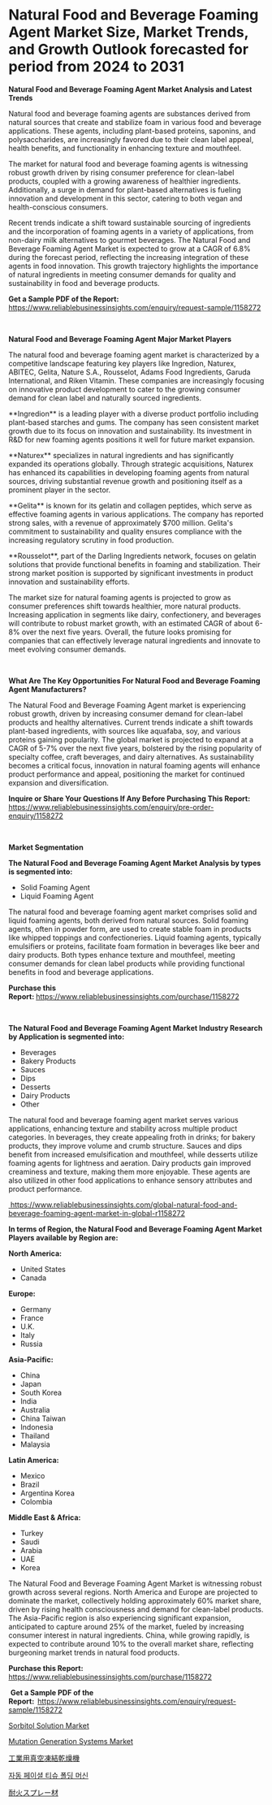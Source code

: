 <p><h1>Natural Food and Beverage Foaming Agent Market Size, Market Trends, and Growth Outlook forecasted for period from 2024 to 2031</h1></p><p><strong>Natural Food and Beverage Foaming Agent Market Analysis and Latest Trends</strong></p>
<p><p>Natural food and beverage foaming agents are substances derived from natural sources that create and stabilize foam in various food and beverage applications. These agents, including plant-based proteins, saponins, and polysaccharides, are increasingly favored due to their clean label appeal, health benefits, and functionality in enhancing texture and mouthfeel. </p><p>The market for natural food and beverage foaming agents is witnessing robust growth driven by rising consumer preference for clean-label products, coupled with a growing awareness of healthier ingredients. Additionally, a surge in demand for plant-based alternatives is fueling innovation and development in this sector, catering to both vegan and health-conscious consumers. </p><p>Recent trends indicate a shift toward sustainable sourcing of ingredients and the incorporation of foaming agents in a variety of applications, from non-dairy milk alternatives to gourmet beverages. The Natural Food and Beverage Foaming Agent Market is expected to grow at a CAGR of 6.8% during the forecast period, reflecting the increasing integration of these agents in food innovation. This growth trajectory highlights the importance of natural ingredients in meeting consumer demands for quality and sustainability in food and beverage products.</p></p>
<p><strong>Get a Sample PDF of the Report:&nbsp;</strong> <a href="https://www.reliablebusinessinsights.com/enquiry/request-sample/1158272">https://www.reliablebusinessinsights.com/enquiry/request-sample/1158272</a></p>
<p>&nbsp;</p>
<p><strong>Natural Food and Beverage Foaming Agent Major Market Players</strong></p>
<p><p>The natural food and beverage foaming agent market is characterized by a competitive landscape featuring key players like Ingredion, Naturex, ABITEC, Gelita, Nature S.A., Rousselot, Adams Food Ingredients, Garuda International, and Riken Vitamin. These companies are increasingly focusing on innovative product development to cater to the growing consumer demand for clean label and naturally sourced ingredients.</p><p>**Ingredion** is a leading player with a diverse product portfolio including plant-based starches and gums. The company has seen consistent market growth due to its focus on innovation and sustainability. Its investment in R&D for new foaming agents positions it well for future market expansion.</p><p>**Naturex** specializes in natural ingredients and has significantly expanded its operations globally. Through strategic acquisitions, Naturex has enhanced its capabilities in developing foaming agents from natural sources, driving substantial revenue growth and positioning itself as a prominent player in the sector.</p><p>**Gelita** is known for its gelatin and collagen peptides, which serve as effective foaming agents in various applications. The company has reported strong sales, with a revenue of approximately $700 million. Gelita's commitment to sustainability and quality ensures compliance with the increasing regulatory scrutiny in food production.</p><p>**Rousselot**, part of the Darling Ingredients network, focuses on gelatin solutions that provide functional benefits in foaming and stabilization. Their strong market position is supported by significant investments in product innovation and sustainability efforts.</p><p>The market size for natural foaming agents is projected to grow as consumer preferences shift towards healthier, more natural products. Increasing application in segments like dairy, confectionery, and beverages will contribute to robust market growth, with an estimated CAGR of about 6-8% over the next five years. Overall, the future looks promising for companies that can effectively leverage natural ingredients and innovate to meet evolving consumer demands.</p></p>
<p>&nbsp;</p>
<p><strong>What Are The Key Opportunities For Natural Food and Beverage Foaming Agent Manufacturers?</strong></p>
<p><p>The Natural Food and Beverage Foaming Agent market is experiencing robust growth, driven by increasing consumer demand for clean-label products and healthy alternatives. Current trends indicate a shift towards plant-based ingredients, with sources like aquafaba, soy, and various proteins gaining popularity. The global market is projected to expand at a CAGR of 5-7% over the next five years, bolstered by the rising popularity of specialty coffee, craft beverages, and dairy alternatives. As sustainability becomes a critical focus, innovation in natural foaming agents will enhance product performance and appeal, positioning the market for continued expansion and diversification.</p></p>
<p><strong>Inquire or Share Your Questions If Any Before Purchasing This Report:</strong> <a href="https://www.reliablebusinessinsights.com/enquiry/pre-order-enquiry/1158272">https://www.reliablebusinessinsights.com/enquiry/pre-order-enquiry/1158272</a></p>
<p>&nbsp;</p>
<p><strong>Market Segmentation</strong></p>
<p><strong>The Natural Food and Beverage Foaming Agent Market Analysis by types is segmented into:</strong></p>
<p><ul><li>Solid Foaming Agent</li><li>Liquid Foaming Agent</li></ul></p>
<p><p>The natural food and beverage foaming agent market comprises solid and liquid foaming agents, both derived from natural sources. Solid foaming agents, often in powder form, are used to create stable foam in products like whipped toppings and confectioneries. Liquid foaming agents, typically emulsifiers or proteins, facilitate foam formation in beverages like beer and dairy products. Both types enhance texture and mouthfeel, meeting consumer demands for clean label products while providing functional benefits in food and beverage applications.</p></p>
<p><strong>Purchase this Report:&nbsp;</strong><a href="https://www.reliablebusinessinsights.com/purchase/1158272">https://www.reliablebusinessinsights.com/purchase/1158272</a></p>
<p>&nbsp;</p>
<p><strong>The Natural Food and Beverage Foaming Agent Market Industry Research by Application is segmented into:</strong></p>
<p><ul><li>Beverages</li><li>Bakery Products</li><li>Sauces</li><li>Dips</li><li>Desserts</li><li>Dairy Products</li><li>Other</li></ul></p>
<p><p>The natural food and beverage foaming agent market serves various applications, enhancing texture and stability across multiple product categories. In beverages, they create appealing froth in drinks; for bakery products, they improve volume and crumb structure. Sauces and dips benefit from increased emulsification and mouthfeel, while desserts utilize foaming agents for lightness and aeration. Dairy products gain improved creaminess and texture, making them more enjoyable. These agents are also utilized in other food applications to enhance sensory attributes and product performance.</p></p>
<p><a href="https://www.reliablebusinessinsights.com/global-natural-food-and-beverage-foaming-agent-market-in-global-r1158272">&nbsp;https://www.reliablebusinessinsights.com/global-natural-food-and-beverage-foaming-agent-market-in-global-r1158272</a></p>
<p><strong>In terms of Region, the Natural Food and Beverage Foaming Agent Market Players available by Region are:</strong></p>
<p>
    <p> <strong> North America: </strong>
        <ul>
            <li>United States</li>
            <li>Canada</li>
        </ul>
        </p> 
    <p> <strong> Europe: </strong>
        <ul>
            <li>Germany</li>
            <li>France</li>
            <li>U.K.</li>
            <li>Italy</li>
            <li>Russia</li>
        </ul>
        </p> 
    <p> <strong> Asia-Pacific: </strong>
        <ul>
            <li>China</li>
            <li>Japan</li>
            <li>South Korea</li>
            <li>India</li>
            <li>Australia</li>
            <li>China Taiwan</li>
            <li>Indonesia</li>
            <li>Thailand</li>
            <li>Malaysia</li>
        </ul>
        </p> 
    <p> <strong> Latin America: </strong>
        <ul>
            <li>Mexico</li>
            <li>Brazil</li>
            <li>Argentina Korea</li>
            <li>Colombia</li>
        </ul>
        </p> 
    <p> <strong> Middle East & Africa: </strong>
        <ul>
            <li>Turkey</li>
            <li>Saudi</li>
            <li>Arabia</li>
            <li>UAE</li>
            <li>Korea</li>
        </ul>
    </p>
    </p>
<p><p>The Natural Food and Beverage Foaming Agent Market is witnessing robust growth across several regions. North America and Europe are projected to dominate the market, collectively holding approximately 60% market share, driven by rising health consciousness and demand for clean-label products. The Asia-Pacific region is also experiencing significant expansion, anticipated to capture around 25% of the market, fueled by increasing consumer interest in natural ingredients. China, while growing rapidly, is expected to contribute around 10% to the overall market share, reflecting burgeoning market trends in natural food products.</p></p>
<p><strong>Purchase this Report: </strong><a href="https://www.reliablebusinessinsights.com/purchase/1158272">https://www.reliablebusinessinsights.com/purchase/1158272</a></p>
<p>&nbsp;<strong>Get a Sample PDF of the Report:&nbsp;&nbsp;</strong><a href="https://www.reliablebusinessinsights.com/enquiry/request-sample/1158272">https://www.reliablebusinessinsights.com/enquiry/request-sample/1158272</a></p>
<p><strong></strong></p>
<p><p><a href="https://www.linkedin.com/pulse/what-growth-opportunities-challenges-sorbitol-solution-market-fsnge?trackingId=VZv5DuH6Qdm32nMQvpS1ZA%3D%3D">Sorbitol Solution Market</a></p><p><a href="https://github.com/SanjidaMahmud54/Market-Research-Report-List-1/blob/main/mutation-generation-systems-market.md">Mutation Generation Systems Market</a></p><p><a href="https://medium.com/@lillianamurazik2023/industrial-vacuum-freeze-dryer-market-%E3%81%AE%E3%82%B0%E3%83%AD%E3%83%BC%E3%83%90%E3%83%AB%E5%B8%82%E5%A0%B4%E6%A6%82%E8%A6%81%E3%81%AF-%E4%B8%96%E7%95%8C%E3%81%8A%E3%82%88%E3%81%B3%E4%B8%BB%E8%A6%81%E5%B8%82%E5%A0%B4%E3%81%AB%E3%81%8A%E3%81%91%E3%82%8B%E6%A5%AD%E7%95%8C%E3%81%AB%E5%BD%B1%E9%9F%BF%E3%82%92%E4%B8%8E%E3%81%88%E3%82%8B%E4%B8%BB%E8%A6%81%E3%81%AA%E3%83%88%E3%83%AC%E3%83%B3%E3%83%89%E3%81%AB%E3%81%A4%E3%81%84%E3%81%A6-%E7%8B%AC%E8%87%AA%E3%81%AE%E8%A6%96%E7%82%B9%E3%82%92%E6%8F%90%E4%BE%9B%E3%81%97%E3%81%BE%E3%81%99-ca229edfe10a">工業用真空凍結乾燥機</a></p><p><a href="https://medium.com/@adsogvwv75/%EC%84%B8%EA%B3%84-automatic-facial-tissue-folding-machines-market-%EC%9D%80-2024%EC%97%90%EC%84%9C-2031%EB%A1%9C-%EC%97%B0%ED%8F%89%EA%B7%A0-%EC%A6%9D%EA%B0%80%EC%9C%A8%EC%9D%84-%EB%B3%B4%EC%9D%BC-%EA%B2%83%EC%9C%BC%EB%A1%9C-%EC%98%88%EC%83%81%EB%90%A9%EB%8B%88%EB%8B%A4-3e85a8ab0a29">자동 페이셜 티슈 폴딩 머신</a></p><p><a href="https://medium.com/@tatumkoelpin2017/fire-resistant-spray-material-market-%E3%81%AE%E3%82%B0%E3%83%AD%E3%83%BC%E3%83%90%E3%83%AB%E5%B8%82%E5%A0%B4%E6%A6%82%E8%A6%81%E3%81%AF-%E4%B8%96%E7%95%8C%E3%81%8A%E3%82%88%E3%81%B3%E4%B8%BB%E8%A6%81%E5%B8%82%E5%A0%B4%E3%81%AB%E3%81%8A%E3%81%91%E3%82%8B%E6%A5%AD%E7%95%8C%E3%81%AB%E5%BD%B1%E9%9F%BF%E3%82%92%E4%B8%8E%E3%81%88%E3%82%8B%E4%B8%BB%E8%A6%81%E3%81%AA%E3%83%88%E3%83%AC%E3%83%B3%E3%83%89%E3%81%AB%E3%81%A4%E3%81%84%E3%81%A6-%E7%8B%AC%E8%87%AA%E3%81%AE%E8%A6%96%E7%82%B9%E3%82%92%E6%8F%90%E4%BE%9B%E3%81%97%E3%81%BE%E3%81%99-a8bcc7e0bda4">耐火スプレー材</a></p></p>